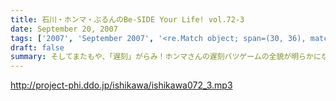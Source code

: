 ```yaml
---
title: 石川・ホンマ・ぶるんのBe-SIDE Your Life! vol.72-3
date: September 20, 2007
tags: ['2007', 'September 2007', '<re.Match object; span=(30, 36), match='vol.72'>']
draft: false
summary: そしてまたもや、「遅刻」がらみ！ホンマさんの遅刻バツゲームの全貌が明らかになっていくゾ！こちらのゲームに関してはご意見をまだまだ募集中ですんでよろしくです。次回配信分は、コーナーもやる予定ですんで秋のビーサイもよろしくです。NAMAE
---
```


http://project-phi.ddo.jp/ishikawa/ishikawa072_3.mp3
